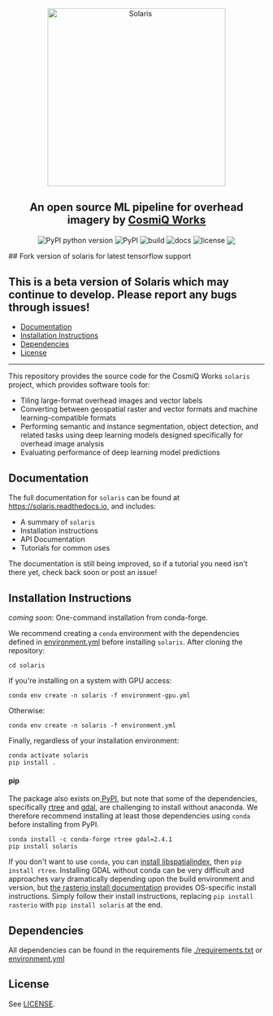 <p align="center">
<img src="https://github.com/CosmiQ/solaris/raw/master/static/sol_logo.png" width="350" alt="Solaris">
</p>
<h2 align="center">An open source ML pipeline for overhead imagery by <a href=http://www.cosmiqworks.org>CosmiQ Works</a></h2>
<p align="center">
<img align="center" src="https://img.shields.io/pypi/pyversions/solaris.svg" alt="PyPI python version" href="https://pypi.org/project/solaris/">
<img align="center" src="https://img.shields.io/pypi/v/solaris.svg" alt="PyPI" href="https://pypi.org/project/solaris/">
<!-- <img align="center" src="https://img.shields.io/conda/vn/conda-forge/cw-eval.svg" alt="conda-forge"> -->
<img align="center" src="https://travis-ci.com/CosmiQ/solaris.svg?branch=master" alt="build">
<img align="center" src="https://readthedocs.org/projects/solaris/badge/" alt="docs">
<img align="center" src="https://img.shields.io/github/license/cosmiq/solaris.svg" alt="license">
<!-- <img align="center" src="https://img.shields.io/docker/build/cosmiqworks/cw-eval.svg" alt="docker"> -->
<a href="https://codecov.io/gh/CosmiQ/solaris"><img align="center" src="https://codecov.io/gh/CosmiQ/solaris/branch/master/graph/badge.svg" /></a>
</p>
## Fork version of solaris for latest tensorflow support

## This is a beta version of Solaris which may continue to develop. Please report any bugs through issues!

- [Documentation](#documentation)
- [Installation Instructions](#installation-instructions)
- [Dependencies](#dependencies)
- [License](#license)
---

This repository provides the source code for the CosmiQ Works `solaris` project, which provides software tools for:
- Tiling large-format overhead images and vector labels
- Converting between geospatial raster and vector formats and machine learning-compatible formats
- Performing semantic and instance segmentation, object detection, and related tasks using deep learning models designed specifically for overhead image analysis
- Evaluating performance of deep learning model predictions

## Documentation
The full documentation for `solaris` can be found at https://solaris.readthedocs.io, and includes:
- A summary of `solaris`
- Installation instructions
- API Documentation
- Tutorials for common uses

The documentation is still being improved, so if a tutorial you need isn't there yet, check back soon or post an issue!

## Installation Instructions

_coming soon_: One-command installation from conda-forge.

We recommend creating a `conda` environment with the dependencies defined in [environment.yml](./environment.yml) before installing `solaris`. After cloning the repository:
```
cd solaris
```

If you're installing on a system with GPU access:
```
conda env create -n solaris -f environment-gpu.yml
```
Otherwise:
```
conda env create -n solaris -f environment.yml
```

Finally, regardless of your installation environment:
```
conda activate solaris
pip install .
```

#### pip


The package also exists on[ PyPI](https://pypi.org), but note that some of the dependencies, specifically [rtree](https://github.com/Toblerity/rtree) and [gdal](https://www.gdal.org), are challenging to install without anaconda. We therefore recommend installing at least those dependencies using `conda` before installing from PyPI.

```
conda install -c conda-forge rtree gdal=2.4.1
pip install solaris
```

If you don't want to use `conda`, you can [install libspatialindex](https://libspatialindex.org), then `pip install rtree`. Installing GDAL without conda can be very difficult and approaches vary dramatically depending upon the build environment and version, but [the rasterio install documentation](https://rasterio.readthedocs.io/en/stable/installation.html) provides OS-specific install instructions. Simply follow their install instructions, replacing `pip install rasterio` with `pip install solaris` at the end.

<!-- #### Docker

You may also use our Docker container:
```
docker pull cosmiqworks/solaris
``` -->

<!-- ## API Documentation
See the [readthedocs](https://cw-eval.readthedocs.io/) page. -->

## Dependencies
All dependencies can be found in the requirements file [./requirements.txt](requirements.txt) or
[environment.yml](./environment.yml)

## License
See [LICENSE](./LICENSE.txt).
<!--
## Traffic
![GitHub](https://img.shields.io/github/downloads/cosmiq/cw-eval/total.svg)
![PyPI](https://img.shields.io/pypi/dm/cw-eval.svg)
![Conda](https://img.shields.io/conda/dn/conda-forge/cw-eval.svg) -->
